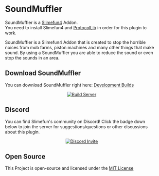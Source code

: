 # SoundMuffler
SoundMuffler is a [Slimefun4](https://github.com/TheBusyBiscuit/Slimefun4/) Addon.<br>
You need to install Slimefun4 and [ProtocolLib](https://www.spigotmc.org/resources/protocollib.1997/) in order for this plugin to work.

SoundMuffler is a Slimefun4 Addon that is created to stop the horrible noices from mob farms, piston machines and many other things that make sound.
By using a SoundMuffler you are able to reduce the sound or even stop the sounds in an area.<br>


## Download SoundMuffler
You can download SoundMuffler right here: [Development Builds](https://thebusybiscuit.github.io/builds/J3fftw1/SoundMuffler/master/)

<p align="center">
  <a href="https://thebusybiscuit.github.io/builds/J3fftw1/SoundMuffler/master/">
    <img src="https://thebusybiscuit.github.io/builds/J3fftw1/SoundMuffler/master/badge.svg" alt="Build Server"/>
  </a>
</p>

## Discord
You can find Slimefun's community on Discord!
Click the badge down below to join the server for suggestions/questions or other discussions about this plugin.
<p align="center">
  <a href="https://discord.gg/fsD4Bkh">
    <img src="https://img.shields.io/discord/565557184348422174?color=7289DA&label=Discord&style=for-the-badge" alt="Discord Invite"/>
  </a>
</p>

## Open Source
This Project is open-source and licensed under the [MIT License](https://thebusybiscuit.github.io/builds/J3fftw1/SoundMuffler/master/LICENSE)
